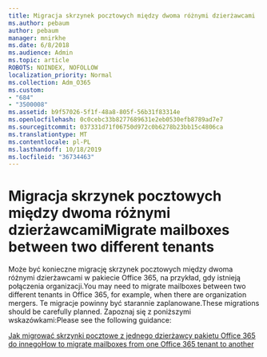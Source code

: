 ```yaml
---
title: Migracja skrzynek pocztowych między dwoma różnymi dzierżawcami
ms.author: pebaum
author: pebaum
manager: mnirkhe
ms.date: 6/8/2018
ms.audience: Admin
ms.topic: article
ROBOTS: NOINDEX, NOFOLLOW
localization_priority: Normal
ms.collection: Adm_O365
ms.custom:
- "684"
- "3500008"
ms.assetid: b9f57026-5f1f-48a8-805f-56b31f83314e
ms.openlocfilehash: 0c0cebc33b8277689631e2eb0530efb8789ad7e7
ms.sourcegitcommit: 037331d71f06750d972c0b6278b23bb15c4806ca
ms.translationtype: MT
ms.contentlocale: pl-PL
ms.lasthandoff: 10/18/2019
ms.locfileid: "36734463"
---
```

# <a name="migrate-mailboxes-between-two-different-tenants"></a><span data-ttu-id="9cd67-102">Migracja skrzynek pocztowych między dwoma różnymi dzierżawcami</span><span class="sxs-lookup"><span data-stu-id="9cd67-102">Migrate mailboxes between two different tenants</span></span>

<span data-ttu-id="9cd67-103">Może być konieczne migrację skrzynek pocztowych między dwoma różnymi dzierżawcami w pakiecie Office 365, na przykład, gdy istnieją połączenia organizacji.</span><span class="sxs-lookup"><span data-stu-id="9cd67-103">You may need to migrate mailboxes between two different tenants in Office 365, for example, when there are organization mergers.</span></span> <span data-ttu-id="9cd67-104">Te migracje powinny być starannie zaplanowane.</span><span class="sxs-lookup"><span data-stu-id="9cd67-104">These migrations should be carefully planned.</span></span> <span data-ttu-id="9cd67-105">Zapoznaj się z poniższymi wskazówkami:</span><span class="sxs-lookup"><span data-stu-id="9cd67-105">Please see the following guidance:</span></span>
  
[<span data-ttu-id="9cd67-106">Jak migrować skrzynki pocztowe z jednego dzierżawcy pakietu Office 365 do innego</span><span class="sxs-lookup"><span data-stu-id="9cd67-106">How to migrate mailboxes from one Office 365 tenant to another</span></span>](https://docs.microsoft.com/Exchange/mailbox-migration/migrate-mailboxes-across-tenants)
  